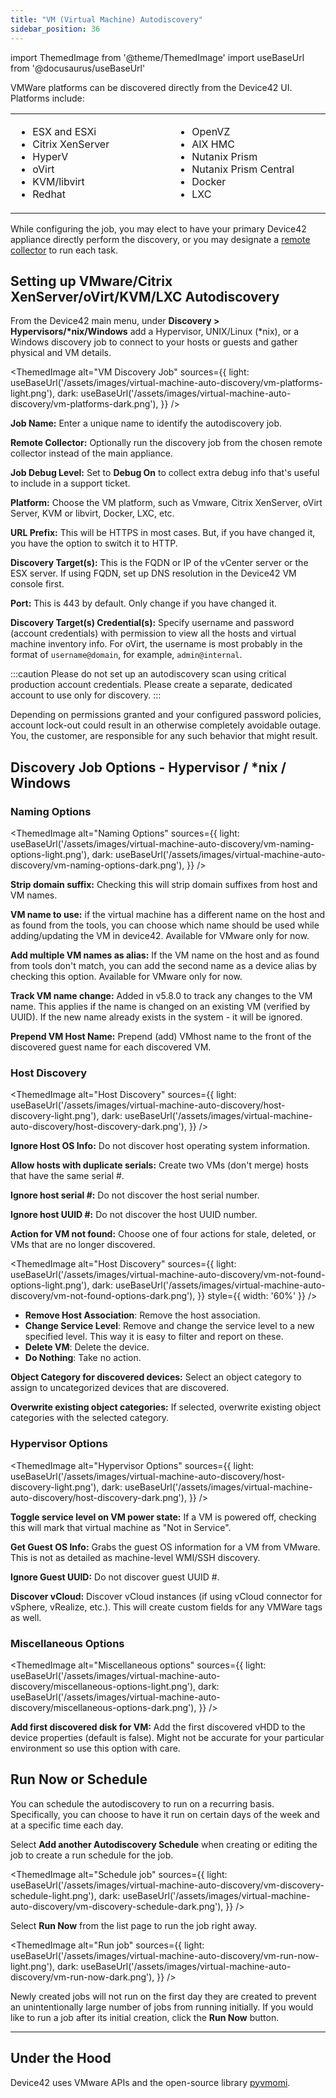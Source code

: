 ```yaml
---
title: "VM (Virtual Machine) Autodiscovery"
sidebar_position: 36
---
```


import ThemedImage from '@theme/ThemedImage'
import useBaseUrl from '@docusaurus/useBaseUrl'

VMWare platforms can be discovered directly from the Device42 UI. Platforms include: 

<table>
  <tbody>
    <tr>
      <td width="288">
        <ul>
          <li>ESX and ESXi</li>
          <li>Citrix XenServer</li>
          <li>HyperV</li>
          <li>oVirt</li>
          <li>KVM/libvirt</li>
          <li>Redhat</li>
        </ul>
      </td>
      <td width="288">
        <ul>
          <li>OpenVZ</li>
          <li>AIX HMC</li>
          <li>Nutanix Prism</li>
          <li>Nutanix Prism Central</li>
          <li>Docker</li>
          <li>LXC</li>
        </ul>
      </td>
    </tr>
  </tbody>
</table>

While configuring the job, you may elect to have your primary Device42 appliance directly perform the discovery, or you may designate a [remote collector](remote-collector-rc.mdx) to run each task.

## Setting up VMware/Citrix XenServer/oVirt/KVM/LXC Autodiscovery

From the Device42 main menu, under **Discovery > Hypervisors/\*nix/Windows** add a Hypervisor, UNIX/Linux (\*nix), or a Windows discovery job to connect to your hosts or guests and gather physical and VM details. 

<ThemedImage
  alt="VM Discovery Job"
  sources={{
    light: useBaseUrl('/assets/images/virtual-machine-auto-discovery/vm-platforms-light.png'),
    dark: useBaseUrl('/assets/images/virtual-machine-auto-discovery/vm-platforms-dark.png'),
  }}
/>

**Job Name:**  Enter a unique name to identify the autodiscovery job.

**Remote Collector:** Optionally run the discovery job from the chosen remote collector instead of the main appliance.

**Job Debug Level:** Set to **Debug On** to collect extra debug info that's useful to include in a support ticket.

**Platform:** Choose the VM platform, such as Vmware, Citrix XenServer, oVirt Server, KVM or libvirt, Docker, LXC, etc.

**URL Prefix:** This will be HTTPS in most cases. But, if you have changed it, you have the option to switch it to HTTP.

**Discovery Target(s):**  This is the FQDN or IP of the vCenter server or the ESX server. If using FQDN, set up DNS resolution in the Device42 VM console first.

**Port:** This is 443 by default. Only change if you have changed it.

**Discovery Target(s) Credential(s):** Specify username and password (account credentials) with permission to view all the hosts and virtual machine inventory info. For oVirt, the username is most probably in the format of `username@domain`, for example, `admin@internal`.

:::caution
Please do not set up an autodiscovery scan using critical production account credentials. Please create a separate, dedicated account to use only for discovery.
:::

Depending on permissions granted and your configured password policies, account lock-out could result in an otherwise completely avoidable outage. You, the customer, are responsible for any such behavior that might result.

## Discovery Job Options - Hypervisor / \*nix / Windows

### Naming Options

<ThemedImage
  alt="Naming Options"
  sources={{
    light: useBaseUrl('/assets/images/virtual-machine-auto-discovery/vm-naming-options-light.png'),
    dark: useBaseUrl('/assets/images/virtual-machine-auto-discovery/vm-naming-options-dark.png'),
  }}
/>

**Strip domain suffix:** Checking this will strip domain suffixes from host and VM names.

**VM name to use:** if the virtual machine has a different name on the host and as found from the tools, you can choose which name should be used while adding/updating the VM in device42. Available for VMware only for now.

**Add multiple VM names as alias:** If the VM name on the host and as found from tools don't match, you can add the second name as a device alias by checking this option. Available for VMware only for now.

**Track VM name change:** Added in v5.8.0 to track any changes to the VM name. This applies if the name is changed on an existing VM (verified by UUID). If the new name already exists in the system - it will be ignored.

**Prepend VM Host Name:** Prepend (add) VMhost name to the front of the discovered guest name for each discovered VM.

### Host Discovery

<ThemedImage
  alt="Host Discovery"
  sources={{
    light: useBaseUrl('/assets/images/virtual-machine-auto-discovery/host-discovery-light.png'),
    dark: useBaseUrl('/assets/images/virtual-machine-auto-discovery/host-discovery-dark.png'),
  }}
/>

**Ignore Host OS Info:** Do not discover host operating system information.

**Allow hosts with duplicate serials:** Create two VMs (don't merge) hosts that have the same serial #.

**Ignore host serial #:** Do not discover the host serial number.

**Ignore host UUID #:** Do not discover the host UUID number.

**Action for VM not found:** Choose one of four actions for stale, deleted, or VMs that are no longer discovered.

<ThemedImage
  alt="Host Discovery"
  sources={{
    light: useBaseUrl('/assets/images/virtual-machine-auto-discovery/vm-not-found-options-light.png'),
    dark: useBaseUrl('/assets/images/virtual-machine-auto-discovery/vm-not-found-options-dark.png'),
  }}
  style={{ width: '60%' }} 
/>

- **Remove Host Association**: Remove the host association. 
- **Change Service Level**: Remove and change the service level to a new specified level. This way it is easy to filter and report on these.
- **Delete VM**: Delete the device.
- **Do Nothing**: Take no action.

**Object Category for discovered devices:** Select an object category to assign to uncategorized devices that are discovered.

**Overwrite existing object categories:** If selected, overwrite existing object categories with the selected category.

### Hypervisor Options

<ThemedImage
  alt="Hypervisor Options"
  sources={{
    light: useBaseUrl('/assets/images/virtual-machine-auto-discovery/host-discovery-light.png'),
    dark: useBaseUrl('/assets/images/virtual-machine-auto-discovery/host-discovery-dark.png'),
  }}
/>

**Toggle service level on VM power state:** If a VM is powered off, checking this will mark that virtual machine as "Not in Service".

**Get Guest OS Info:** Grabs the guest OS information for a VM from VMware. This is not as detailed as machine-level WMI/SSH discovery.

**Ignore Guest UUID:** Do not discover guest UUID #.

**Discover vCloud:** Discover vCloud instances (if using vCloud connector for vSphere, vRealize, etc.). This will create custom fields for any VMWare tags as well.

### Miscellaneous Options

<ThemedImage
  alt="Miscellaneous options"
  sources={{
    light: useBaseUrl('/assets/images/virtual-machine-auto-discovery/miscellaneous-options-light.png'),
    dark: useBaseUrl('/assets/images/virtual-machine-auto-discovery/miscellaneous-options-dark.png'),
  }}
/>

**Add first discovered disk for VM:** Add the first discovered vHDD to the device properties (default is false). Might not be accurate for your particular environment so use this option with care.

## Run Now or Schedule

You can schedule the autodiscovery to run on a recurring basis. Specifically, you can choose to have it run on certain days of the week and at a specific time each day.

Select **Add another Autodiscovery Schedule** when creating or editing the job to create a run schedule for the job.

<ThemedImage
  alt="Schedule job"
  sources={{
    light: useBaseUrl('/assets/images/virtual-machine-auto-discovery/vm-discovery-schedule-light.png'),
    dark: useBaseUrl('/assets/images/virtual-machine-auto-discovery/vm-discovery-schedule-dark.png'),
  }}
/>

Select **Run Now** from the list page to run the job right away.

<ThemedImage
  alt="Run job"
  sources={{
    light: useBaseUrl('/assets/images/virtual-machine-auto-discovery/vm-run-now-light.png'),
    dark: useBaseUrl('/assets/images/virtual-machine-auto-discovery/vm-run-now-dark.png'),
  }}
/>

Newly created jobs will not run on the first day they are created to prevent an unintentionally large number of jobs from running initially. If you would like to run a job after its initial creation, click the **Run Now** button.

* * *

## Under the Hood

Device42 uses VMware APIs and the open-source library [pyvmomi](https://github.com/vmware/pyvmomi).
